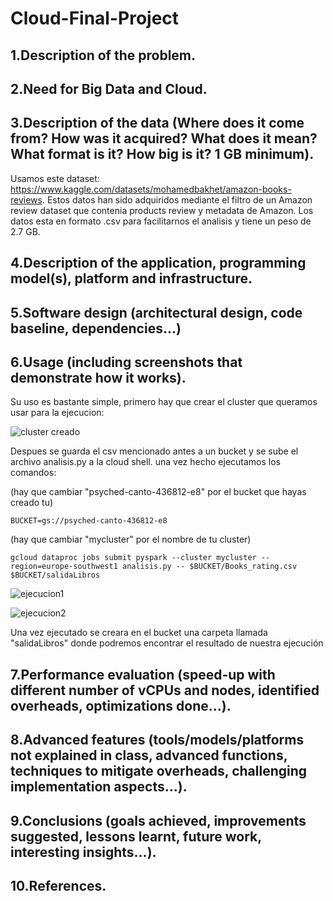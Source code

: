 # Cloud-Final-Project

## 1.Description of the problem.



## 2.Need for Big Data and Cloud.



## 3.Description of the data (Where does it come from? How was it acquired? What does it mean? What format is it? How big is it? 1 GB minimum). 

Usamos este dataset: https://www.kaggle.com/datasets/mohamedbakhet/amazon-books-reviews. Estos datos han sido adquiridos mediante el filtro de un Amazon review dataset que contenia products review y metadata de Amazon. Los datos esta en formato .csv para facilitarnos el analisis y tiene un peso de 2.7 GB.

## 4.Description of the application, programming model(s), platform and infrastructure.


## 5.Software design (architectural design, code baseline, dependencies…)



## 6.Usage (including screenshots that demonstrate how it works).

Su uso es bastante simple, primero hay que crear el cluster que queramos usar para la ejecucion:

![cluster creado](https://github.com/user-attachments/assets/25bf4370-03b7-4791-86c2-edcb2e82ddaa)

Despues se guarda el csv mencionado antes a un bucket y se sube el archivo analisis.py a la cloud shell. una vez hecho ejecutamos los comandos: 

(hay que cambiar "psyched-canto-436812-e8" por el bucket que hayas creado tu)
~~~
BUCKET=gs://psyched-canto-436812-e8 
~~~
(hay que cambiar "mycluster" por el nombre de tu cluster)
~~~
gcloud dataproc jobs submit pyspark --cluster mycluster --region=europe-southwest1 analisis.py -- $BUCKET/Books_rating.csv $BUCKET/salidaLibros
~~~
![ejecucion1](https://github.com/user-attachments/assets/c7a3e0e8-83f9-47db-a783-b6c7def01ef8)

![ejecucion2](https://github.com/user-attachments/assets/0df2b6c4-2f1f-46c1-9f53-1f2498920cab)

Una vez ejecutado se creara en el bucket una carpeta llamada "salidaLibros" donde podremos encontrar el resultado de nuestra ejecución

## 7.Performance evaluation (speed-up with different number of vCPUs and nodes, identified overheads, optimizations done…).



## 8.Advanced features (tools/models/platforms not explained in class, advanced functions, techniques to mitigate overheads, challenging implementation aspects…).



## 9.Conclusions (goals achieved, improvements suggested, lessons learnt, future work, interesting insights…).



## 10.References.


